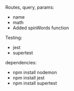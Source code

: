 Routes, query, params:
- name
- math
- Added spinWords function

Testing:
- jest
- supertest

dependencies:
- npm install nodemon
- npm install jest
- npm install supertest